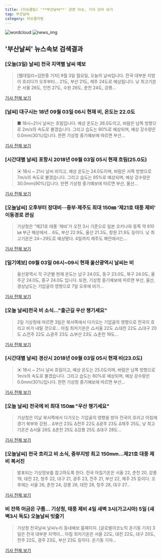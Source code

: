 ```yaml
---
title: (이슈클립) '**부산날씨**' 관련 이슈, 기사 모아 보기
tag: 부산날씨
category: 이슈클리핑
---
```

![wordcloud](https://s3.ap-northeast-2.amazonaws.com/lyrics101-wordcloud/2018-09-03-1535924658.png)
![news_img](https://user-images.githubusercontent.com/42597476/44507050-1206f400-a6e4-11e8-8d98-7ffbfebb353f.png)
## **'**부산날씨**'** 뉴스속보 검색결과
### [오늘(3일) 날씨] 전국 지역별 날씨 예보

>[웹데일리=김한중 기자] 9월 3일 월요일, 오늘의 날씨입니다. 전국 대부분 지방이 흐리다가 오후부터... 21도, 부산 21도, 제주 24도로 예상됩니다. 낮 최고기온은 서울 26도, 인천 27도, 수원 26도, 춘천 24도, 강릉...

<a href="http://www.webdaily.co.kr/view.php?ud=201809030620021774c20b95faff_7" target="_blank">기사 전체 보기</a>

### [날씨] 대구시는 18년 09월 03일 06시 현재 비, 온도는 22.0도

>■ 18시~21시 날씨는 흐림입니다. 예상 온도는 26.0도이고, 바람은 남쪽 방향으로 2m/s의 속도로 불겠습니다. 그리고 습도는 80%로 예상되며, 예상 강수량은 0.0mm(30%)입니다. 한편 기상청 중기예보에 따르면 부산...

<a href="http://www.ksilbo.co.kr/news/articleView.html?idxno=657210" target="_blank">기사 전체 보기</a>

### [시간대별 날씨] 포항시 2018년 09월 03일 05시 현재 흐림(25.0도)

>▣ 18시 ~ 21시 날씨 비이고, 예상 온도는 24.0도이며, 바람은 서쪽 방향으로 7m/s의 속도로 불겠습니다. 그리고 습도는 85%로 예상되며, 예상 강수량은 30.0mm(90%)입니다. 한편 기상청 중기예보에 따르면 부산, 울산...

<a href="http://www.ujeil.com/news/articleView.html?idxno=213240" target="_blank">기사 전체 보기</a>

### [오늘날씨] 오후부터 장대비···중부·제주도 최대 150㎜ ‘제21호 태풍 제비’ 이동경로 관심

>기상청은 “제21호 태풍 ‘제비’가 오전 3시 기준으로 일본 오키나와 동쪽 약 610㎞ 부근 해상에서... 6도, 부산 22.9도, 울산 21.3도, 창원 21.9도 등이다. 낮 최고기온은 24∼29도로 예상됐다. 4일까지 제주도 해안에서는...

<a href="http://www.sedaily.com/NewsView/1S4HQXWA3B" target="_blank">기사 전체 보기</a>

### [일기예보] 09월 03일 06시~09시 현재 울산광역시 날씨는 비

>울산광역시 각 구군별 현재 온도는 남구 24.0도, 동구 23.0도, 북구 24.0도, 울주군 24.0도, 중구 24.0도 입니다. 또한, 기상청 중기예보에 따르면 부산, 울산, 경상남도는 기압골의 영향으로 7일 오후에 비가...

<a href="http://www.usjournal.kr/news/articleView.html?idxno=101949" target="_blank">기사 전체 보기</a>

### [오늘 날씨]전국 비 소식…"출근길 우산 챙기세요"

>2일 기상청에 따르면 3일은 북서쪽에서 다가오는 기압골의 영향으로 전국이 흐리고 비가 내릴 것으로... 아침 최저기온은 △서울 22도 △대전 22도 △대구 20도 △전주 22도 △광주 23도 △부산 23도 △춘천 19도...

<a href="http://news.mt.co.kr/mtview.php?no=2018090216534370113" target="_blank">기사 전체 보기</a>

### [시간대별 날씨] 경산시 2018년 09월 03일 05시 현재 비(23.0도)

>▣ 18시 ~ 21시 날씨 흐림이고, 예상 온도는 25.0도이며, 바람은 남쪽 방향으로 1m/s의 속도로 불겠습니다. 그리고 습도는 80%로 예상되며, 예상 강수량은 0.0mm(30%)입니다. 한편 기상청 중기예보에 따르면 부산...

<a href="http://www.ujeil.com/news/articleView.html?idxno=213231" target="_blank">기사 전체 보기</a>

### [오늘 날씨] 전국에 비 최대 150㎜ "우산 챙기세요"

>기상청은 이날 북서쪽에서 다가오는 기압골의 영향을 받아 전국이 흐리고 아침에 경기 북부와 강원... Δ부산 23도 Δ전주 22도 Δ광주 23도 Δ제주 25도, 낮 최고기온은 Δ서울 26도 Δ춘천 25도 Δ강릉 25도 Δ대구 28도...

<a href="http://news1.kr/articles/?3415264" target="_blank">기사 전체 보기</a>

### [오늘날씨] 전국 흐리고 비 소식, 중부지방 최고 150mm…제21호 대풍 제비 북서진

>발표되는 기상정보를 참고하도록 한다. 전국 아침기온은 서울 22, 춘천 20, 강릉 19, 대전 22, 청주 22, 대구 21, 광주 23, 전주 21, 부산 22, 제주 25 등이다. 오후에는 서울 26, 춘천 24, 강릉 26, 대전 28, 청주 28, 대구 27...

<a href="http://www.asiatoday.co.kr/view.php?key=20180903000610164" target="_blank">기사 전체 보기</a>

### 비 잔뜩 머금은 구름... 기상청, 태풍 제비 4일 새벽 3시(가고시마) 5일 (새벽3시 독도) 오늘날씨 빗줄기

>기상청 전국날씨 날씨누리 동네예보 홈페이지. [글로벌이코노믹 온기동 기자] 3일은 전국 대부분 지역이... 아침 최저기온은 서울 22도, 대전 22도, 대구 20도, 전주 22도, 광주 23도, 부산 23도 등이다. 온기동 기자...

<a href="http://www.g-enews.com/ko-kr/news/article/news_all/2018090306094478504e4869c120_1/article.html" target="_blank">기사 전체 보기</a>


